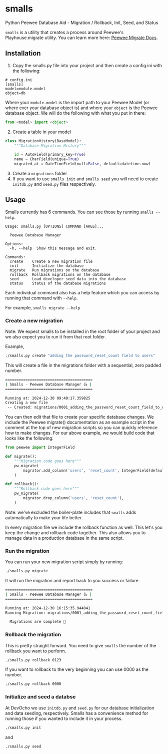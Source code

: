 # smalls
Python Peewee Database Aid - Migration / Rollback, Init, Seed, and Status

`smalls` is a utility that creates a process around Peewee's Playhouse.migrate
utility.  You can learn more here: [Peewee Migrate Docs](https://peewee.readthedocs.io/en/latest/peewee/playhouse.html#migrate).

## Installation

1) Copy the smalls.py file into your project and then create a config.ini with the following:

```
# config.ini
[smalls]
model=module.model
object=db
```

Where your `module.model` is the import path to your Peewee Model (or where ever
your database object is) and where your `object` is the Peewee database object.
We will do the following with what you put in there:

```python
from <model> import <object>
```
2) Create a table in your model

```python
class MigrationHistory(BaseModel):
    """Database Migration History"""

    id = AutoField(primary_key=True)
    name = CharField(unique=True)
    migrated_at = DateTimeField(null=False, default=datetime.now)
```

3) Create a `migrations` folder
4) If you want to use `smalls init` and `smalls seed` you will need to create `initdb.py` and `seed.py` files respectively.


## Usage

Smalls currently has 6 commands.  You can see those by running `smalls --help`.

```
Usage: smalls.py [OPTIONS] COMMAND [ARGS]...

  Peewee Database Manager

Options:
  -h, --help  Show this message and exit.

Commands:
  create    Create a new migration file
  init      Initialize the database
  migrate   Run migrations on the database
  rollback  Rollback migrations on the database
  seed      Load developer seed data into the database
  status    Status of the database migrations
```

Each individual command also has a help feature which you can access by running that command with `--help`.

For example, `smalls migrate --help`

### Create a new migration

Note: We expect smalls to be installed in the root folder of your project and we
also expect you to run it from that root folder.

Example,
```bash
./smalls.py create "adding the password_reset_count field to users"
```

This will create a file in the migrations folder with a sequential, zero padded number.

```bash
=======================================
| Smalls - Peewee Database Manager 👍 |
=======================================

Running at: 2024-12-30 09:40:17.359825
Creating a new file
 -- Created: migrations/0001_adding_the_password_reset_count_field_to_users.py
```

You can then edit that file to create your specific database changes.  We
include the Peewee migrate() documentation as an example script in the comment
at the top of new migration scripts so you can quickly reference how to make
changes.  For our above example, we would build code that looks like the
following:

```python
from peewee import IntegerField

def migrate():
    """Migration code goes here"""
    pw_migrate(
        migrator.add_column('users', 'reset_count', IntegerField(default=0)),
    )

def rollback():
    """Rollback code goes here"""
    pw_migrate(
        migrator.drop_column('users', 'reset_count'),
    )
```

Note: we've excluded the boiler-plate includes that `smalls` adds automatically to make your life better.

In every migration file we include the rollback function as well.  This let's
you keep the change and rollback code together.  This also allows you to
manage data in a production database in the same script.

### Run the migration

You can run your new migration script simply by running:

```bash
./smalls.py migrate
```

It will run the migration and report back to you success or failure.

```bash
=======================================
| Smalls - Peewee Database Manager 👍 |
=======================================

Running at: 2024-12-30 16:15:35.944041
Running Migration: migrations/0001_adding_the_password_reset_count_field_to_users.py Successful

  Migrations are complete 🎉
```

### Rollback the migration

This is pretty straight forward.  You need to give `smalls` the number of the
rollback you want to perform.

```bash
./smalls.py rollback 0123
```

If you want to rollback to the very beginning you can use 0000 as the number.

```bash
./smalls.py rollback 0000
```

### Initialize and seed a databse

At DevOcho we use `initdb.py` and `seed.py` for our database initialization and
data seeding, respectively.  Smalls has a convenience method for running those
if you wanted to include it in your process.

```bash
./smalls.py init
```

and

```bash
./smalls.py seed
```
